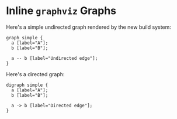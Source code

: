 # Inline `graphviz` Graphs

Here's a simple undirected graph rendered by the new build system:

```graphviz
graph simple {
  a [label="A"];
  b [label="B"];

  a -- b [label="Undirected edge"];
}
```

Here's a directed graph:

```graphviz
digraph simple {
  a [label="A"];
  b [label="B"];

  a -> b [label="Directed edge"];
}
```
